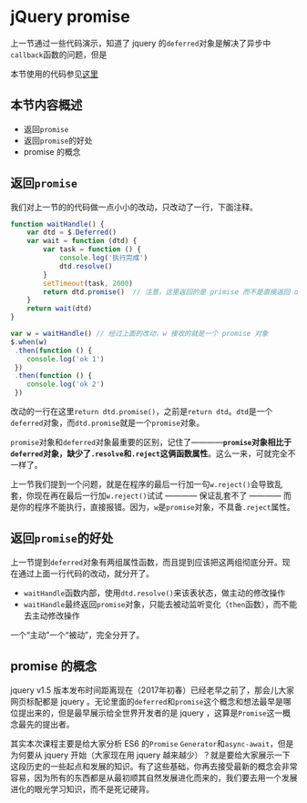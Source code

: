 # jQuery promise

上一节通过一些代码演示，知道了 jquery 的`deferred`对象是解决了异步中`callback`函数的问题，但是

本节使用的代码参见[这里](./test.html)

## 本节内容概述

- 返回`promise`
- 返回`promise`的好处
- promise 的概念

## 返回`promise`

我们对上一节的的代码做一点小小的改动，只改动了一行，下面注释。

```javascript
function waitHandle() {
    var dtd = $.Deferred()
    var wait = function (dtd) {
        var task = function () {
            console.log('执行完成')
            dtd.resolve()
        }
        setTimeout(task, 2000)
        return dtd.promise()  // 注意，这里返回的是 primise 而不是直接返回 deferred 对象
    }
    return wait(dtd)
}

var w = waitHandle() // 经过上面的改动，w 接收的就是一个 promise 对象
$.when(w)
 .then(function () {
    console.log('ok 1')
 })
 .then(function () {
    console.log('ok 2')
 })
```

改动的一行在这里`return dtd.promise()`，之前是`return dtd`。`dtd`是一个`deferred`对象，而`dtd.promise`就是一个`promise`对象。

`promise`对象和`deferred`对象最重要的区别，记住了————**`promise`对象相比于`deferred`对象，缺少了`.resolve`和`.reject`这俩函数属性**。这么一来，可就完全不一样了。

上一节我们提到一个问题，就是在程序的最后一行加一句`w.reject()`会导致乱套，你现在再在最后一行加`w.reject()`试试 ———— 保证乱套不了 ———— 而是你的程序不能执行，直接报错。因为，`w`是`promise`对象，不具备`.reject`属性。

## 返回`promise`的好处

上一节提到`deferred`对象有两组属性函数，而且提到应该把这两组彻底分开。现在通过上面一行代码的改动，就分开了。

- `waitHandle`函数内部，使用`dtd.resolve()`来该表状态，做主动的修改操作
- `waitHandle`最终返回`promise`对象，只能去被动监听变化（`then`函数），而不能去主动修改操作

一个“主动”一个“被动”，完全分开了。

## promise 的概念

jquery v1.5 版本发布时间距离现在（2017年初春）已经老早之前了，那会儿大家网页标配都是 jquery 。无论里面的`deferred`和`promise`这个概念和想法最早是哪位提出来的，但是最早展示给全世界开发者的是 jquery ，这算是`Promise`这一概念最先的提出者。

其实本次课程主要是给大家分析 ES6 的`Promise` `Generator`和`async-await`，但是为何要从 jquery 开始（大家现在用 jquery 越来越少）？就是要给大家展示一下这段历史的一些起点和发展的知识。有了这些基础，你再去接受最新的概念会非常容易，因为所有的东西都是从最初顺其自然发展进化而来的，我们要去用一个发展进化的眼光学习知识，而不是死记硬背。


